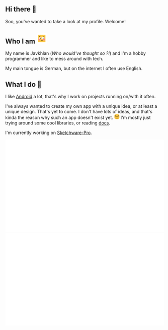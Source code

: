 <!-- SPDX-License-Identifier: Unlicense -->
## Hi there 👋

Soo, you've wanted to take a look at my profile. Welcome!

## Who I am <img alt="A flushed emote as 3D-cube that's rotating" width="32" src="https://raw.githubusercontent.com/JavkhlanK/JavkhlanK-backend/main/emotes/aflushcube.gif">

My name is Javkhlan (*Who would've thought so ?!*) and I'm a hobby programmer and like to mess around with tech.

My main tongue is German, but on the internet I often use English.

## What I do 🔭

I like [Android](https://android.com) a lot, that's why I work on projects running on/with it often.

I've always wanted to create my own app with a unique idea, or at least a unique design. That's yet to come.
I don't have lots of ideas, and that's kinda the reason why such an app doesn't exist yet. <img alt="A pensive emote doing a funny animation" width="16"  src="https://raw.githubusercontent.com/JavkhlanK/JavkhlanK-backend/main/emotes/apensivefast.gif">
I'm mostly just trying around some cool libraries, or reading [docs](https://developer.android.com).

I'm currently working on [Sketchware-Pro](https://github.com/Sketchware-Pro/Sketchware-Pro).

<!--

Work in progress!

## Things I'm a fan of 😄

 * ISO 8601
   - Date and time representations differ worldwide, for example dates in German and English. ISO 8601 creates a unique standard which is easily distringuishable from most commonly found formats
 -->

<!--
https://github.community/t/support-theme-context-for-images-in-light-vs-dark-mode/147981/84
-->
<a href="https://github.com/JavkhlanK/JavkhlanK-backend#gh-dark-mode-only">
    <img src="https://github.com/JavkhlanK/JavkhlanK-backend/blob/main/generated/overview.svg#gh-dark-mode-only" />
</a>
<a href="https://github.com/JavkhlanK/JavkhlanK-backend#gh-light-mode-only">
    <img src="https://github.com/JavkhlanK/JavkhlanK-backend/blob/main/generated/overview.svg#gh-dark-mode-only#gh-light-mode-only" />
</a>

<!--
**JavkhlanK/JavkhlanK** is a ✨ _special_ ✨ repository because its `README.md` (this file) appears on your GitHub profile.

Here are some ideas to get you started:

- 🔭 I’m currently working on ...
- 🌱 I’m currently learning ...
- 👯 I’m looking to collaborate on ...
- 🤔 I’m looking for help with ...
- 💬 Ask me about ...
- 📫 How to reach me: ...
- 😄 Pronouns: ...
- ⚡ Fun fact: ...
-->
